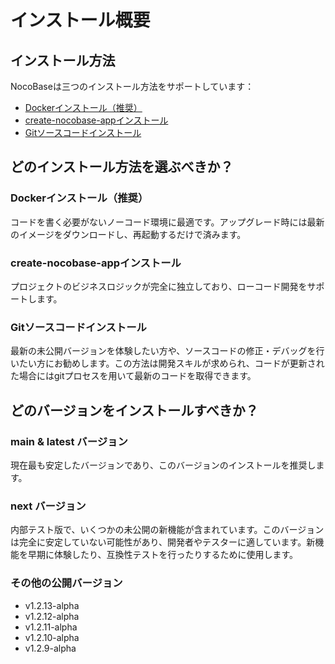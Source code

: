 # インストール概要

## インストール方法

NocoBaseは三つのインストール方法をサポートしています：

- [Dockerインストール（推奨）](./docker-compose.md)
- [create-nocobase-appインストール](./create-nocobase-app.md)
- [Gitソースコードインストール](./git-clone.md)

## どのインストール方法を選ぶべきか？

### Dockerインストール（推奨）

コードを書く必要がないノーコード環境に最適です。アップグレード時には最新のイメージをダウンロードし、再起動するだけで済みます。

### create-nocobase-appインストール

プロジェクトのビジネスロジックが完全に独立しており、ローコード開発をサポートします。

### Gitソースコードインストール

最新の未公開バージョンを体験したい方や、ソースコードの修正・デバッグを行いたい方にお勧めします。この方法は開発スキルが求められ、コードが更新された場合にはgitプロセスを用いて最新のコードを取得できます。

## どのバージョンをインストールすべきか？

### main & latest バージョン

現在最も安定したバージョンであり、このバージョンのインストールを推奨します。

### next バージョン

内部テスト版で、いくつかの未公開の新機能が含まれています。このバージョンは完全に安定していない可能性があり、開発者やテスターに適しています。新機能を早期に体験したり、互換性テストを行ったりするために使用します。

### その他の公開バージョン

- v1.2.13-alpha
- v1.2.12-alpha
- v1.2.11-alpha
- v1.2.10-alpha
- v1.2.9-alpha

